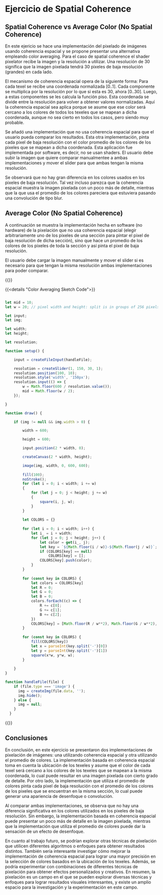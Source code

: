 # Ejercicio de Spatial Coherence

## Spatial Coherence vs Average Color (No Spatial Coherence)

En este ejericio se hace una implementación del pixelado de imágenes usando coherencia espacial y se propone presentar una alternativa empleando color averaging. Para el caso de spatial coherence el shader pixelator recibe la imagen y la resolución a utilizar. Una resolución de 30 significa que la imagen pixelada tendrá 30 pixeles de baja resolución (grandes) en cada lado. 

El mecanismo de coherencia espacial opera de la siguiente forma: Para cada texel se recibe una coordenada normalizada [0..1]. Cada componente se multiplica por la resolución por lo que si esta es 30, ahora [0..30]. Luego, a estas componentes se les calcula la función piso. Esta coordenada se divide entre la resolución para volver a obtener valores normalizadas. Aquí la coherencia espacial sea aplica porque se asume que ese color será cercano a los colores de todos los texeles que se mapean a dicha coordenada, aunque no sea cierto en todos los casos, pero siendo muy probable.

Se añadó una implementación que no usa coherencia espacial para que el usuario pueda comparar los resultados. Esta otra implementación, pinta cada pixel de baja resolución con el color promedio de los colores de los pixeles que se mapean a dicha coordenada. Esta aplicación fue implementada por software, es decir, no se usan shaders. El usuario debe subir la imagen que quiere comparar manualmentee a ambas implementaciones y mover el slider para que ambas tengan la misma resolución.

Se observará que no hay gran diferencia en los colores usados en los pixeles de baja resolución. Tal vez incluso parezca que la coherencia espacial muestra la imagen pixelada con un poco más de detalle, mientras que la que usa el promedio de los colores pareciera que estuviera pasando una convolución de tipo blur.

## Average Color (No Spatial Coherence)

A continuación se muestra la implementación hecha en software (no hardware) de la pixelación que no usa coherencia espacial (elegir arbitrariamente uno de los pixeles de una sección para pintar el pixel de baja resolución de dicha sección), sino que hace un promedio de los colores de los pixeles de toda la sección y así pinta el pixel de baja resolución.

El usuario debe cargar la imagen manualmente y mover el slider si es necesario para que tengan la misma resolución ambas implementaciones para poder comparar.

{{<p5-iframe sketch="/showcase/sketches/shader_sp/average.js" width="650" height="750">}}

{{<details "Color Averaging Sketch Code">}}

``` js

let mid = 10;
let w = 20; // pixel width and height: split is in groups of 256 pixels.

let input;
let img;

let width;
let height;

let resolution;

function setup() {

    input = createFileInput(handleFile);

    resolution = createSlider(1, 150, 30, 1);
    resolution.position(100, 10);
    resolution.style('width', '150px');
    resolution.input(() => {
        w = Math.floor(600 / resolution.value());
        mid = Math.floor(w / 2);
    });

}

function draw() {

    if (img != null && img.width > 0) {

        width = 600;

        height = 600;

        input.position(2 * width, 0);

        createCanvas(2 * width, height);

        image(img, width, 0, 600, 600);
    
        fill(100);
        noStroke();
        for (let i = 0; i < width; i += w)
        {
            for (let j = 0; j < height; j += w)
            {
                square(i, j, w);
            } 
        }   
    
        let COLORS = {}
    
        for (let i = 0; i < width; i++) {
            let i_ = i + width;
            for (let j = 0; j < height; j++) {
                let color = get(i_, j);
                let key = `${Math.floor(i / w)}-${Math.floor(j / w)}`;
                if (COLORS[key] == null)
                    COLORS[key] = [];
                COLORS[key].push(color);
            }
        }
    
        for (const key in COLORS) {
            let colors = COLORS[key]
            let R = 0;
            let G = 0;
            let B = 0;
            colors.forEach((c) => {
                R += c[0];
                G += c[1];
                B += c[2];
            })
            COLORS[key] = [Math.floor(R / w**2), Math.floor(G / w**2), Math.floor(B / w**2)]
        }
    
        for (const key in COLORS) {
            fill(COLORS[key])
            let x = parseInt(key.split('-')[0])
            let y = parseInt(key.split('-')[1])
            square(x*w, y*w, w);
        }
    
    }
}

function handleFile(file) {
    if (file.type === 'image') {
      img = createImg(file.data, '');
      img.hide();
    } else {
      img = null;
    }
  }

```
{{</details >}}

## Conclusiones 

En conclusión, en este ejercicio se presentaron dos implementaciones de pixelación de imágenes: una utilizando coherencia espacial y otra utilizando el promedio de colores. La implementación basada en coherencia espacial toma en cuenta la ubicación de los texeles y asume que el color de cada texel será cercano a los colores de los texeles que se mapean a la misma coordenada, lo cual puede resultar en una imagen pixelada con cierto grado de detalle. Por otro lado, la implementación que utiliza el promedio de colores pinta cada pixel de baja resolución con el promedio de los colores de los pixeles que se encuentran en la misma sección, lo cual puede generar una apariencia de desenfoque o convolución.

Al comparar ambas implementaciones, se observa que no hay una diferencia significativa en los colores utilizados en los pixeles de baja resolución. Sin embargo, la implementación basada en coherencia espacial puede presentar un poco más de detalle en la imagen pixelada, mientras que la implementación que utiliza el promedio de colores puede dar la sensación de un efecto de desenfoque.

En cuanto al trabajo futuro, se podrían explorar otras técnicas de pixelación que utilicen diferentes algoritmos o enfoques para obtener resultados distintos. También sería interesante investigar cómo mejorar la implementación de coherencia espacial para lograr una mayor precisión en la selección de colores basados en la ubicación de los texeles. Además, se podría experimentar con combinaciones de diferentes técnicas de pixelación para obtener efectos personalizados y creativos. En resumen, la pixelación es un campo en el que se pueden explorar diversas técnicas y enfoques para lograr resultados visuales interesantes, y existe un amplio espacio para la investigación y la experimentación en este campo.